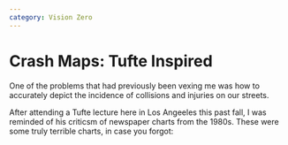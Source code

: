 ```yaml
---
category: Vision Zero
---
```

# Crash Maps: Tufte Inspired
One of the problems that had previously been vexing me was how to accurately depict the incidence of collisions and injuries on our streets.

After attending a Tufte lecture here in Los Angeeles this past fall, I was reminded of his criticsm of newspaper charts from the 1980s.
These were some truly terrible charts, in case you forgot:

